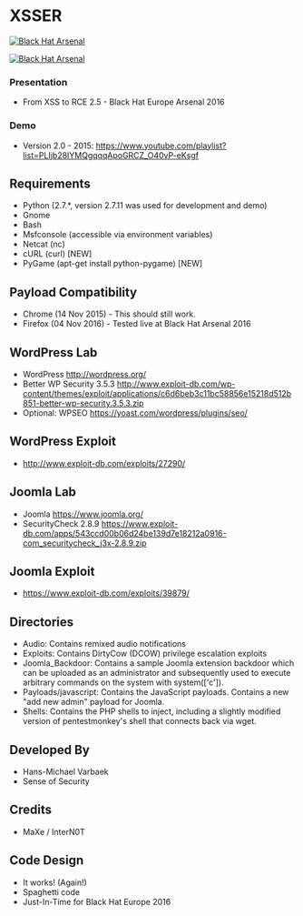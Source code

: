 XSSER
==========

<a href="https://www.blackhat.com/eu-15/arsenal.html"><img alt="Black Hat Arsenal" src="https://www.toolswatch.org/badges/arsenal/2015.svg" /></a>

<a href="https://www.blackhat.com/eu-16/arsenal.html"><img alt="Black Hat Arsenal" src="https://www.toolswatch.org/badges/arsenal/2016.svg" /></a>

### Presentation
* From XSS to RCE 2.5 - Black Hat Europe Arsenal 2016

### Demo
* Version 2.0 - 2015: https://www.youtube.com/playlist?list=PLIjb28IYMQgqqqApoGRCZ_O40vP-eKsgf

Requirements
------------
* Python (2.7.*, version 2.7.11 was used for development and demo)
* Gnome
* Bash
* Msfconsole (accessible via environment variables)
* Netcat (nc)
* cURL (curl) [NEW]
* PyGame (apt-get install python-pygame) [NEW]

Payload Compatibility
------------
* Chrome (14 Nov 2015) - This should still work.
* Firefox (04 Nov 2016) - Tested live at Black Hat Arsenal 2016

WordPress Lab
------------------
* WordPress http://wordpress.org/
* Better WP Security 3.5.3 http://www.exploit-db.com/wp-content/themes/exploit/applications/c6d6beb3c11bc58856e15218d512b851-better-wp-security.3.5.3.zip
* Optional: WPSEO https://yoast.com/wordpress/plugins/seo/

WordPress Exploit
------------------
* http://www.exploit-db.com/exploits/27290/

Joomla Lab
------------------
* Joomla https://www.joomla.org/
* SecurityCheck 2.8.9 https://www.exploit-db.com/apps/543ccd00b06d24be139d7e18212a0916-com_securitycheck_j3x-2.8.9.zip

Joomla Exploit
------------------
* https://www.exploit-db.com/exploits/39879/

Directories
------------
* Audio: Contains remixed audio notifications
* Exploits: Contains DirtyCow (DCOW) privilege escalation exploits
* Joomla_Backdoor: Contains a sample Joomla extension backdoor which can be uploaded as an administrator and subsequently used to execute arbitrary commands on the system with system(['c']).
* Payloads/javascript: Contains the JavaScript payloads. Contains a new "add new admin" payload for Joomla.
* Shells: Contains the PHP shells to inject, including a slightly modified version of pentestmonkey's shell that connects back via wget.

Developed By
------------
* Hans-Michael Varbaek
* Sense of Security

Credits
------------
* MaXe / InterN0T

Code Design
-----------
* It works! (Again!)
* Spaghetti code
* Just-In-Time for Black Hat Europe 2016
